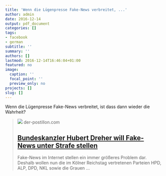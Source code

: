 ```yaml
---
title: 'Wenn die Lügenpresse Fake-News verbreitet, ...'
author: admin
date: 2016-12-14
output: pdf_document
categories: []
tags:
- facebook
- german
subtitle: ''
summary: ''
authors: []
lastmod: 2016-12-14T16:46:04+01:00
featured: no
image:
  caption: ''
  focal_point: ''
  preview_only: no
projects: []
slug: []
---
```

Wenn die Lügenpresse Fake-News verbreitet, ist dass dann wieder die Wahrheit?
> [![](https://4.bp.blogspot.com/-Kv6V-BSmnfI/WFAS1fiMq4I/AAAAAAAAmgA/AoJ_SbV5Djokm-_8XHpgxar2LQz9CXK8QCLcB/w1200-h630-p-k-no-nu/Fotolia_119528193_S.jpg)](http://www.der-postillon.com/2016/12/dreher-fake-news.html)
> der-postillon.com
> ## [Bundeskanzler Hubert Dreher will Fake-News unter Strafe stellen](http://www.der-postillon.com/2016/12/dreher-fake-news.html)
>
>Fake-News im Internet stellen ein immer größeres Problem dar. Deshalb wollen nun die im Kölner Reichstag vertretenen Parteien HPD, ALP, DPD, NKL sowie die Grauen ...

